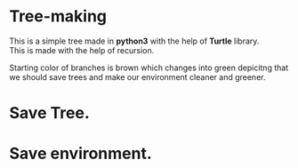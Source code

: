 # Tree-making

This is a simple tree made in **python3** with the help of **Turtle** library.  
This is made with the help of recursion. 

Starting color of branches is brown which changes into green depicitng that we should save trees and make our environment cleaner and greener.

# Save Tree.
# Save environment.
